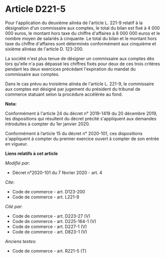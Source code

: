 # Article D221-5

Pour l'application du deuxième alinéa de l'article L. 221-9 relatif à la désignation d'un commissaire aux comptes, le total
du bilan est fixé à 4 000 000 euros, le montant hors taxe du chiffre d'affaires à 8 000 000 euros et le nombre moyen de
salariés à cinquante. Le total du bilan et le montant hors taxe du chiffre d'affaires sont déterminés conformément aux
cinquième et sixième alinéas de l'article D. 123-200. 

La société n'est plus tenue de désigner un commissaire aux comptes dès lors qu'elle n'a pas dépassé les chiffres fixés pour
deux de ces trois critères pendant les deux exercices précédant l'expiration du mandat du commissaire aux comptes. 

Dans le cas prévu au troisième alinéa de l'article L. 221-9, le commissaire aux comptes est désigné par jugement du président
du tribunal de commerce statuant selon la procédure accélérée au fond.

**Nota:**

Conformément à l'article 24 du décret n° 2019-1419 du 20 décembre 2019, les dispositions qui résultent du décret précité
s'appliquent aux demandes introduites à compter du 1er janvier 2020.

Conformément à l’article 15 du décret n° 2020-101, ces dispositions s'appliquent à compter du premier exercice ouvert à
compter de son entrée en vigueur.

**Liens relatifs à cet article**

_Modifié par_:

  - Décret n°2020-101 du 7 février 2020 - art. 4

_Cite_:

  - Code de commerce - art. D123-200
  - Code de commerce - art. L221-9

_Cité par_:

  - Code de commerce - art. D223-27 (V)
  - Code de commerce - art. D225-164-1 (V)
  - Code de commerce - art. D227-1 (V)
  - Code de commerce - art. D823-1 (V)

_Anciens textes_:

  - Code de commerce - art. R221-5 (T)
